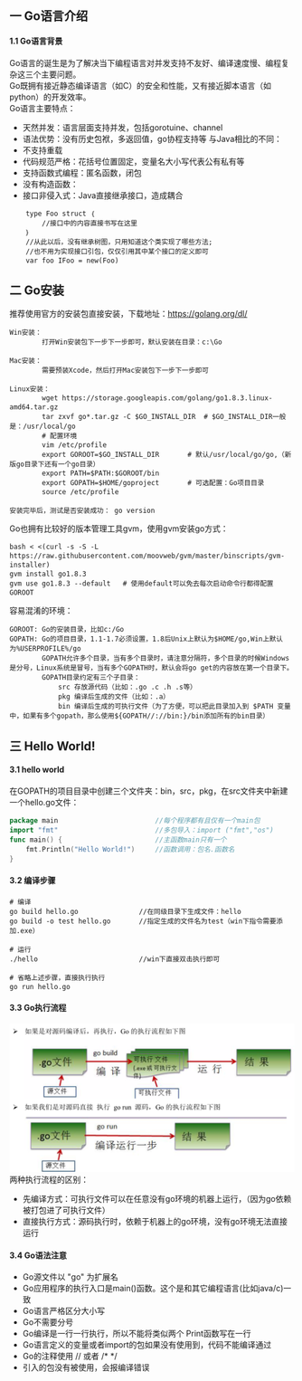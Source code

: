 ## 一 Go语言介绍
####  1.1 Go语言背景
Go语言的诞生是为了解决当下编程语言对并发支持不友好、编译速度慢、编程复杂这三个主要问题。  
Go既拥有接近静态编译语言（如C）的安全和性能，又有接近脚本语言（如python）的开发效率。  
Go语言主要特点：
 - 天然并发：语言层面支持并发，包括gorotuine、channel
 - 语法优势：没有历史包袱，多返回值，go协程支持等
与Java相比的不同：
- 不支持重载
- 代码规范严格：花括号位置固定，变量名大小写代表公有私有等
- 支持函数式编程：匿名函数，闭包
- 没有构造函数：
- 接口非侵入式：Java直接继承接口，造成耦合
```
    type Foo struct ｛		
        //接口中的内容直接书写在这里
    ｝
    //从此以后，没有继承树图，只用知道这个类实现了哪些方法;
    //也不用为实现接口引包，仅仅引用其中某个接口的定义即可
    var foo IFoo = new(Foo)   
```
## 二  Go安装
推荐使用官方的安装包直接安装，下载地址：https://golang.org/dl/  
```
Win安装：
        打开Win安装包下一步下一步即可，默认安装在目录：c:\Go

Mac安装：
        需要预装Xcode，然后打开Mac安装包下一步下一步即可  

Linux安装：
        wget https://storage.googleapis.com/golang/go1.8.3.linux-amd64.tar.gz
        tar zxvf go*.tar.gz -C $GO_INSTALL_DIR  # $GO_INSTALL_DIR一般是：/usr/local/go
        # 配置环境
        vim /etc/profile
        export GOROOT=$GO_INSTALL_DIR       # 默认/usr/local/go/go,（新版go目录下还有一个go目录）
        export PATH=$PATH:$GOROOT/bin
        export GOPATH=$HOME/goproject       # 可选配置：Go项目目录
​        source /etc/profile 

安装完毕后，测试是否安装成功： go version
```
Go也拥有比较好的版本管理工具gvm，使用gvm安装go方式：
```
bash < <(curl -s -S -L https://raw.githubusercontent.com/moovweb/gvm/master/binscripts/gvm-installer)
gvm install go1.8.3
gvm use go1.8.3 --default   # 使用default可以免去每次启动命令行都得配置GOROOT
```
容易混淆的环境：
```
GOROOT: Go的安装目录，比如c:/Go
GOPATH: Go的项目目录，1.1-1.7必须设置，1.8后Unix上默认为$HOME/go,Win上默认为%USERPROFILE%/go
        GOPATH允许多个目录，当有多个目录时，请注意分隔符，多个目录的时候Windows是分号，Linux系统是冒号，当有多个GOPATH时，默认会将go get的内容放在第一个目录下。
        GOPATH目录约定有三个子目录：
            src 存放源代码（比如：.go .c .h .s等）
            pkg 编译后生成的文件（比如：.a）
            bin 编译后生成的可执行文件（为了方便，可以把此目录加入到 $PATH 变量中，如果有多个gopath，那么使用${GOPATH//://bin:}/bin添加所有的bin目录）
```
## 三  Hello World!
#### 3.1 hello world
在GOPATH的项目目录中创建三个文件夹：bin，src，pkg，在src文件夹中新建一个hello.go文件：
```go
package main                        //每个程序都有且仅有一个main包
import "fmt"                        //多包导入：import ("fmt","os")
func main() {                       //主函数main只有一个
    fmt.Println("Hello World!")     //函数调用：包名.函数名
}
```
#### 3.2 编译步骤
```
# 编译
go build hello.go               //在同级目录下生成文件：hello
go build -o test hello.go       //指定生成的文件名为test（win下指令需要添加.exe）

# 运行
./hello                         //win下直接双击执行即可

# 省略上述步骤，直接执行执行
go run hello.go         
```
#### 3.3 Go执行流程
![](/images/Golang/语法-00.png)
两种执行流程的区别：  
- 先编译方式：可执行文件可以在任意没有go环境的机器上运行，（因为go依赖被打包进了可执行文件）
- 直接执行方式：源码执行时，依赖于机器上的go环境，没有go环境无法直接运行
#### 3.4 Go语法注意
- Go源文件以 "go" 为扩展名
- Go应用程序的执行入口是main()函数。这个是和其它编程语言(比如java/c)一致
- Go语言严格区分大小写
- Go不需要分号
- Go编译是一行一行执行，所以不能将类似两个 Print函数写在一行
- Go语言定义的变量或者import的包如果没有使用到，代码不能编译通过
- Go的注释使用 // 或者 /*  */
- 引入的包没有被使用，会报编译错误







